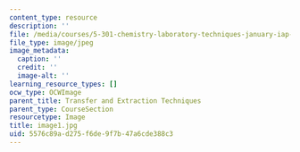 ```yaml
---
content_type: resource
description: ''
file: /media/courses/5-301-chemistry-laboratory-techniques-january-iap-2012/5576c89ad275f6de9f7b47a6cde388c3_image1.jpg
file_type: image/jpeg
image_metadata:
  caption: ''
  credit: ''
  image-alt: ''
learning_resource_types: []
ocw_type: OCWImage
parent_title: Transfer and Extraction Techniques
parent_type: CourseSection
resourcetype: Image
title: image1.jpg
uid: 5576c89a-d275-f6de-9f7b-47a6cde388c3
---
```

